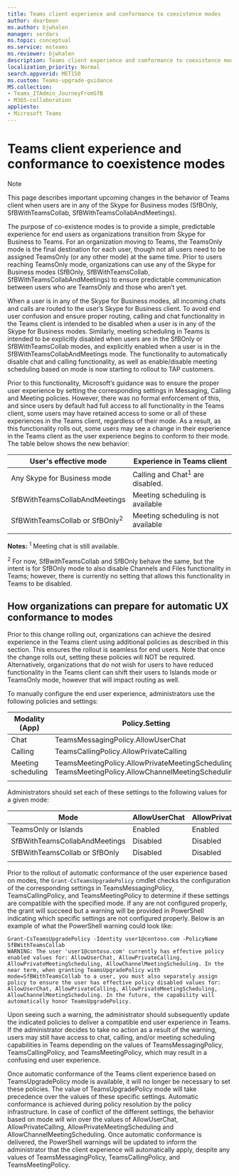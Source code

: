 ```yaml
---
title: Teams client experience and conformance to coexistence modes
author: dearbeen
ms.author: bjwhalen
manager: serdars
ms.topic: conceptual
ms.service: msteams
ms.reviewer: bjwhalen
description: Teams client experience and comformance to coexistence modes
localization_priority: Normal
search.appverid: MET150
ms.custom: Teams-upgrade-guidance
MS.collection: 
- Teams_ITAdmin_JourneyFromSfB
- M365-collaboration
appliesto:
- Microsoft Teams
---
```


<a name="about-upgrade-basic"></a>

# Teams client experience and conformance to coexistence modes

> [!NOTE]
> This page describes important upcoming changes in the behavior of Teams client when users are in any of the Skype for Business modes (SfBOnly, SfBWithTeamsCollab, SfBWithTeamsCollabAndMeetings).


The purpose of co-existence modes is to provide a simple, predictable experience for end users as organizations transition from Skype for Business to Teams.  For an organization moving to Teams, the TeamsOnly mode is the final destination for each user, though not all users need to be assigned TeamsOnly (or any other mode) at the same time.  Prior to users reaching TeamsOnly mode, organizations can use any of the Skype for Business modes (SfBOnly, SfBWithTeamsCollab, SfBWithTeamsCollabAndMeetings) to ensure predictable communication between users who are TeamsOnly and those who aren’t yet. 

When a user is in any of the Skype for Business modes, all incoming chats and calls are routed to the user’s Skype for Business client. To avoid end user confusion and ensure proper routing, calling and chat functionality in the Teams client is intended to be disabled when a user is in any of the Skype for Business modes. Similarly, meeting scheduling in Teams is intended to be explicitly disabled when users are in the SfBOnly or SfBWithTeamsCollab modes, and explicitly enabled when a user is in the SfBWithTeamsCollabAndMeetings mode.  The functionality to automatically disable chat and calling functionality, as well as enable/disable meeting scheduling based on mode is now starting to rollout to TAP customers.  

Prior to this functionality, Microsoft’s guidance was to ensure the proper user experience by setting the corresponding settings in Messaging, Calling and Meeting policies. However, there was no formal enforcement of this, and since users by default had full access to all functionality in the Teams client, some users may have retained access to some or all of these  experiences in the Teams client, regardless of their mode.  As a result, as this functionality rolls out, some users may see a change in their experience in the Teams client as the user experience begins to conform to their mode.  The table below shows the new behavior:


|User's effective mode|Experience in Teams client|
|---|---|
|Any Skype for Business mode|Calling and Chat<sup>1</sup> are disabled.|
|SfBWithTeamsCollabAndMeetings|Meeting scheduling is available|
|SfBWithTeamsCollab or SfBOnly<sup>2</sup>|Meeting scheduling is not available|
|||

**Notes:**
<sup>1</sup> Meeting chat is still available.

<sup>2</sup> For now, SfBwithTeamsCollab and SfBOnly behave the same, but the intent is for SfBOnly mode to also disable Channels and Files functionality in Teams; however, there is currently no setting that allows this functionality in Teams to be disabled.


## How organizations can prepare for automatic UX conformance to modes

Prior to this change rolling out, organizations can achieve the desired experience in the Teams client using additional policies as described in this section. This ensures the rollout is seamless for end users. Note that once the change rolls out, setting these policies will NOT be required.  Alternatively, organizations that do not wish for users to have reduced functionality in the Teams client can shift their users to Islands mode or TeamsOnly mode, however that will impact routing as well.

To manually configure the end user experience, administrators use the following policies and settings:


|**Modality (App)**|**Policy.Setting**|
|---|---|
|Chat|TeamsMessagingPolicy.AllowUserChat|
|Calling|TeamsCallingPolicy.AllowPrivateCalling|
|Meeting scheduling|TeamsMeetingPolicy.AllowPrivateMeetingScheduling</br>TeamsMeetingPolicy.AllowChannelMeetingScheduling|
|||


Administrators should set each of these settings to the following values for a given mode:

|Mode|AllowUserChat|AllowPrivateCalling|AllowPrivateMeetingScheduling|AllowChannelMeetingScheduling|
|---|---|---|---|---|
|TeamsOnly or Islands|Enabled|Enabled|Enabled|Enabled|
|SfBWithTeamsCollabAndMeetings|Disabled|Disabled|Enabled|Enabled|
|SfBWithTeamsCollab or SfBOnly|Disabled|Disabled|Disabled|Disabled|
||||||

Prior to the rollout of automatic conformance of the user experience based on modes, the `Grant-CsTeamsUpgradePolicy` cmdlet checks the configuration of the corresponding settings in TeamsMessagingPolicy, TeamsCallingPolicy, and TeamsMeetingPolicy to determine if these settings are compatible with the specified mode. If any are not configured properly, the grant will succeed but a warning will be provided in PowerShell indicating which specific settings are not configured properly. Below is an example of what the PowerShell warning could look like:


```
Grant-CsTeamsUpgradePolicy -Identity user1@contoso.com -PolicyName SfBWithTeamsCollab
WARNING: The user 'user1@contoso.com' currently has effective policy enabled values for: AllowUserChat, AllowPrivateCalling, AllowPrivateMeetingScheduling, AllowChannelMeetingScheduling. In the near term, when granting TeamsUpgradePolicy with mode=SfBWithTeamsCollab to a user, you must also separately assign policy to ensure the user has effective policy disabled values for: AllowUserChat, AllowPrivateCalling, AllowPrivateMeetingScheduling, AllowChannelMeetingScheduling. In the future, the capability will automatically honor TeamsUpgradePolicy.
```
Upon seeing such a warning, the administrator should subsequently update the indicated policies to deliver a compatible end user experience in Teams. If the administrator decides to take no action as a result of the warning, users may still have access to chat, calling, and/or meeting scheduling capabilities in Teams depending on the values of TeamsMessagingPolicy, TeamsCallingPolicy, and TeamsMeetingPolicy, which may result in a confusing end user experience.

Once automatic conformance of the Teams client experience based on TeamsUpgradePolicy mode is available, it will no longer be necessary to set these policies. The value of TeamsUpgradePolicy mode will take precedence over the values of these specific settings. Automatic conformance is achieved during policy resolution by the policy infrastructure. In case of conflict of the different settings, the behavior based on mode will win over the values of AllowUserChat, AllowPrivateCalling, AllowPrivateMeetingScheduling and AllowChannelMeetingScheduling. Once automatic conformance is delivered, the PowerShell warnings will be updated to inform the administrator that the client experience will automatically apply, despite any values of TeamsMessagingPolicy, TeamsCallingPolicy, and TeamsMeetingPolicy.







